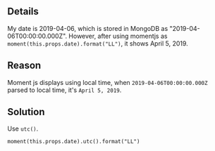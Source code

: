 ## Details

My date is 2019-04-06, which is stored in MongoDB as "2019-04-06T00:00:00.000Z". However, after using momentjs as `moment(this.props.date).format("LL")`, it shows April 5, 2019.

## Reason

Moment js displays using local time, when `2019-04-06T00:00:00.000Z` parsed to local time, it's `April 5, 2019`.

## Solution

Use `utc()`.

```
moment(this.props.date).utc().format("LL")
```